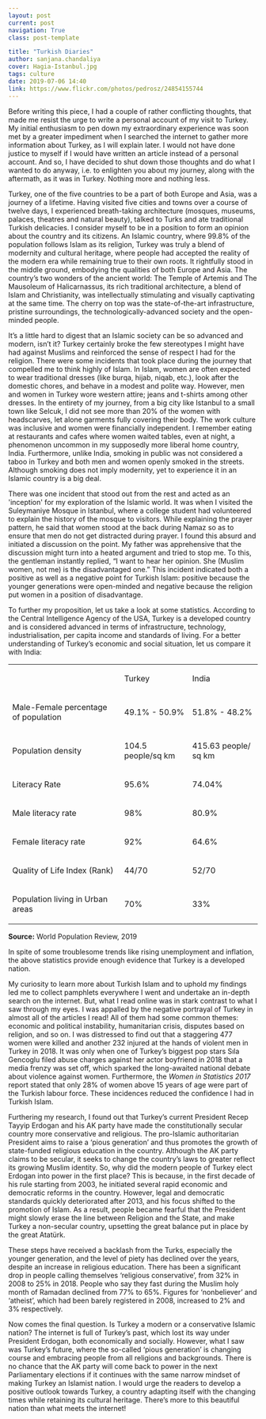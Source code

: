 ```yaml
---
layout: post
current: post
navigation: True
class: post-template

title: "Turkish Diaries"
author: sanjana.chandaliya
cover: Hagia-Istanbul.jpg
tags: culture
date: 2019-07-06 14:40
link: https://www.flickr.com/photos/pedrosz/24854155744
---
```

Before writing this piece, I had a couple of rather conflicting thoughts, that
made me resist the urge to write a personal account of my visit to Turkey. My
initial enthusiasm to pen down my extraordinary experience was soon met by a
greater impediment when I searched the internet to gather more information about
Turkey, as I will explain later. I would not have done justice to myself if I
would have written an article instead of a personal account. And so, I have
decided to shut down those thoughts and do what I wanted to do anyway, i.e. to
enlighten you about my journey, along with the aftermath, as it was in Turkey.
Nothing more and nothing less.

Turkey, one of the five countries to be a part of both Europe and Asia, was a
journey of a lifetime. Having visited five cities and towns over a course of
twelve days, I experienced breath-taking architecture (mosques, museums,
palaces, theatres and natural beauty), talked to Turks and ate traditional
Turkish delicacies. I consider myself to be in a position to form an opinion
about the country and its citizens. An Islamic country, where 99.8% of the
population follows Islam as its religion, Turkey was truly a blend of modernity
and cultural heritage, where people had accepted the reality of the modern era
while remaining true to their own roots. It rightfully stood in the middle
ground, embodying the qualities of both Europe and Asia. The country’s two
wonders of the ancient world: The Temple of Artemis and The Mausoleum of
Halicarnassus, its rich traditional architecture, a blend of Islam and
Christianity, was intellectually stimulating and visually captivating at the
same time. The cherry on top was the state-of-the-art infrastructure, pristine
surroundings, the technologically-advanced society and the open-minded people. 

It’s a little hard to digest that an Islamic society can be so advanced and
modern, isn’t it? Turkey certainly broke the few stereotypes I might have had
against Muslims and reinforced the sense of respect I had for the religion.
There were some incidents that took place during the journey that compelled me
to think highly of Islam. In Islam, women are often expected to wear traditional
dresses (like burqa, hijab, niqab, etc.), look after the domestic chores, and
behave in a modest and polite way. However, men and women in Turkey wore western
attire; jeans and t-shirts among other dresses. In the entirety of my journey,
from a big city like Istanbul to a small town like Selcuk, I did not see more
than 20% of the women with headscarves, let alone garments fully covering their
body. The work culture was inclusive and women were financially independent. I
remember eating at restaurants and cafes where women waited tables, even at
night, a phenomenon uncommon in my supposedly more liberal home country, India.
Furthermore, unlike India, smoking in public was not considered a taboo in
Turkey and both men and women openly smoked in the streets. Although smoking
does not imply modernity, yet to experience it in an Islamic country is a big
deal.  

There was one incident that stood out from the rest and acted as an 'inception'
for my exploration of the Islamic world. It was when I visited the Suleymaniye
Mosque in Istanbul, where a college student had volunteered to explain the
history of the mosque to visitors. While explaining the prayer pattern, he said
that women stood at the back during Namaz so as to ensure that men do not get
distracted during prayer. I found this absurd and initiated a discussion on the
point. My father was apprehensive that the discussion might turn into a heated
argument and tried to stop me. To this, the gentleman instantly replied, “I want
to hear her opinion. She (Muslim women, not me) is the disadvantaged one.” This
incident indicated both a positive as well as a negative point for Turkish
Islam: positive because the younger generations were open-minded and negative
because the religion put women in a position of disadvantage. 

To further my proposition, let us take a look at some statistics. According to
the Central Intelligence Agency of the USA, Turkey is a developed country and is
considered advanced in terms of infrastructure, technology, industrialisation,
per capita income and standards of living. For a better understanding of
Turkey’s economic and social situation, let us compare it with India:

<div class="caption" style="text-align: left">
<table>
<tbody>
<tr>
<td>
<p>&nbsp;</p>
</td>
<td>
<p>Turkey</p>
</td>
<td>
<p>India</p>
</td>
</tr>
<tr>
<td>
<p>Male-Female percentage of population</p>
</td>
<td>
<p>49.1% - 50.9%</p>
</td>
<td>
<p>51.8% - 48.2%</p>
</td>
</tr>
<tr>
<td>
<p>Population density</p>
</td>
<td>
<p>104.5 people/sq km</p>
</td>
<td>
<p>415.63 people/ sq km</p>
</td>
</tr>
<tr>
<td>
<p>Literacy Rate</p>
</td>
<td>
<p>95.6%</p>
</td>
<td>
<p>74.04%</p>
</td>
</tr>
<tr>
<td>
<p>Male literacy rate</p>
</td>
<td>
<p>98%</p>
</td>
<td>
<p>80.9%</p>
</td>
</tr>
<tr>
<td>
<p>Female literacy rate</p>
</td>
<td>
<p>92%</p>
</td>
<td>
<p>64.6%</p>
</td>
</tr>
<tr>
<td>
<p>Quality of Life Index (Rank)</p>
</td>
<td>
<p>44/70</p>
</td>
<td>
<p>52/70</p>
</td>
</tr>
<tr>
<td>
<p>Population living in Urban areas</p>
</td>
<td>
<p>70%</p>
</td>
<td>
<p>33%</p>
</td>
</tr>
</tbody>
</table>
<b>Source:</b> World Population Review, 2019</div>



In spite of some troublesome trends like rising unemployment and inflation, the
above statistics provide enough evidence that Turkey is a developed nation.

My curiosity to learn more about Turkish Islam and to uphold my findings led me
to collect pamphlets everywhere I went and undertake an in-depth search on the
internet. But, what I read online was in stark contrast to what I saw through my
eyes. I was appalled by the negative portrayal of Turkey in almost all of the
articles I read! All of them had some common themes: economic and political
instability, humanitarian crisis, disputes based on religion, and so on. I was
distressed to find out that a staggering 477 women were killed and another 232
injured at the hands of violent men in Turkey in 2018. It was only when one of
Turkey’s biggest pop stars Sıla Gencoglu filed abuse charges against her actor
boyfriend in 2018 that a media frenzy was set off, which sparked the
long-awaited national debate about violence against women. Furthermore, the
*Women in Statistics 2017* report stated that only 28% of women above 15 years
of age were part of the Turkish labour force. These incidences reduced the
confidence I had in Turkish Islam. 

Furthering my research, I found out that Turkey’s current President Recep Tayyip
Erdogan and his AK party have made the constitutionally secular country more
conservative and religious. The pro-Islamic authoritarian President aims to
raise a ‘pious generation’ and thus promotes the growth of state-funded
religious education in the country. Although the AK party claims to be secular,
it seeks to change the country’s laws to greater reflect its growing Muslim
identity. So, why did the modern people of Turkey elect Erdogan into power in
the first place? This is because, in the first decade of his rule starting from
2003, he initiated several rapid economic and democratic reforms in the country.
However, legal and democratic standards quickly deteriorated after 2013, and his
focus shifted to the promotion of Islam. As a result, people became fearful that
the President might slowly erase the line between Religion and the State, and
make Turkey a non-secular country, upsetting the great balance put in place by
the great Atatürk. 

These steps have received a backlash from the Turks, especially the younger
generation, and the level of piety has declined over the years, despite an
increase in religious education. There has been a significant drop in people
calling themselves ‘religious conservative’, from 32% in 2008 to 25% in 2018.
People who say they fast during the Muslim holy month of Ramadan declined from
77% to 65%. Figures for ‘nonbeliever’ and ‘atheist’, which had been barely
registered in 2008, increased to 2% and 3% respectively. 

Now comes the final question. Is Turkey a modern or a conservative Islamic
nation? The internet is full of Turkey’s past, which lost its way under
President Erdogan, both economically and socially. However, what I saw was
Turkey’s future, where the so-called ‘pious generation’ is changing course and
embracing people from all religions and backgrounds. There is no chance that the
AK party will come back to power in the next Parliamentary elections if it
continues with the same narrow mindset of making Turkey an Islamist nation. I
would urge the readers to develop a positive outlook towards Turkey, a country
adapting itself with the changing times while retaining its cultural heritage.
There’s more to this beautiful nation than what meets the internet!
